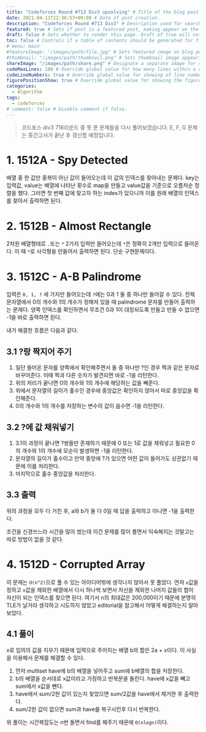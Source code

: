 ```yaml
---
title: "Codeforces Round #713 Div3 upsolving" # Title of the blog post.
date: 2021-04-11T22:36:57+09:00 # Date of post creation.
description: "Codeforces Round #713 Div3" # Description used for search engine.
featured: true # Sets if post is a featured post, making appear on the home page side bar.
draft: false # Sets whether to render this page. Draft of true will not be rendered.
toc: false # Controls if a table of contents should be generated for first-level links automatically.
# menu: main
#featureImage: "/images/path/file.jpg" # Sets featured image on blog post.
#thumbnail: "/images/path/thumbnail.png" # Sets thumbnail image appearing inside card on homepage.
shareImage: "/images/path/share.png" # Designate a separate image for social media sharing.
codeMaxLines: 100 # Override global value for how many lines within a code block before auto-collapsing.
codeLineNumbers: true # Override global value for showing of line numbers within code block.
figurePositionShow: true # Override global value for showing the figure label.
categories:
  - Algorithm
tags:
  - codeforces
# comment: false # Disable comment if false.
---
```


> 코드포스 div3 716라운드 중 못 푼 문제들을 다시 풀어보겠습니다. E, F, G 문제는 중간고사가 끝난 후 갱신할 예정입니다.

# 1. 1512A - Spy Detected

배열 중 한 값만 중복이 아닌 값이 들어오는데 이 값의 인덱스를 찾아내는 문제다. key는 입력값, value는 배열에 나타난 횟수로 map을 만들고 value값을 기준으로 오름차순 정렬을 했다. 그러면 첫 번째 값에 찾고자 하는 index가 있으니까 이를 원래 배열의 인덱스를 찾아서 출력하면 된다.

# 2. 1512B - Almost Rectangle

2차원 배열형태로 `.`또는 `*` 2가지 입력만 들어오는데 `*`은 정확히 2개만 입력으로 들어온다. 이 때 `*`로 사각형을 만들어서 출력하면 된다. 단순 구현문제이다.

# 3. 1512C - A-B Palindrome

입력은 `0, 1, ?` 세 가지만 들어오는데 `?`에는 0과 1 둘 중 하나만 들어갈 수 있다. 전체 문자열에서 0의 개수와 1의 개수가 정해져 있을 때 palindrome 문자를 만들어 출력하는 문제다. 양쪽 인덱스를 확인하면서 무조건 0과 1이 대칭되도록 만들고 만들 수 없으면 -1을 바로 출력하면 된다. 

내가 해결한 흐름은 다음과 같다.

## 3.1 ?랑 짝지어 주기

1. 일단 들어온 문자를 양쪽에서 확인해주면서 둘 중 하나만 ?인 경우 짝과 같은 문자로 바꾸어준다. 이때 짝과 다른 숫자가 발견되면 바로 -1을 리턴한다.
2. 위의 처리가 끝나면 0의 개수와 1의 개수에 해당하는 값을 빼준다.
3. 위에서 문자열의 길이가 홀수인 경우에 중앙값은 확인하지 않아서 따로 중앙값을 확인해준다.
4. 0의 개수와 1의 개수를 저장하는 변수의 값이 음수면 -1을 리턴한다.

## 3.2 ?에 값 채워넣기

1. 3.1의 과정이 끝나면 ?쌍들만 존재하기 때문에 0 또는 1로 값을 채워넣고 필요한 0의 개수와 1의 개수에 모순이 발생하면 -1을 리턴한다.
2. 문자열의 길이가 홀수이고 만약 중앙에 ?가 있으면 어떤 값이 들어가도 상관없기 때문에 이를 처리한다.
3. 마지막으로 홀수 중앙값을 처리한다.

## 3.3 출력

위의 과정을 모두 다 거친 후, a와 b가 둘 다 0일 때 답을 출력하고 아니면 -1을 출력한다.



조건을 신경쓰느라 시간을 많이 썼는데 이건 문제를 많이 풀면서 익숙해지는 것말고는 따로 방법이 없을 것 같다.

# 4. 1512D - Corrupted Array

이 문제는  `O(n^2)`으로 풀 수 있는 아이디어밖에 생각나지 않아서 못 풀었다. 먼저 `x`값을 정하고 `x`값을 제외한 배열에서 다시 하나씩 보면서 자신을 제외한 나머지 값들의 합이 자신이 되는 인덱스를 찾으면 된다. 여기서 n의 최대값은 200,000이기 때문에 분명히 TLE가 날거라 생각하고 시도하지 않았고 editorial을 참고해서 어떻게 해결하는지 알아보았다.

## 4.1 풀이

x로 임의의 값을 지우기 때문에 입력으로 주어지는 배열 b의 합은 2a + x이다. 이 사실을 이용해서 문제를 해결할 수 있다.

1. 먼저 multiset have에 b의 배열을 넣어주고 sum에 b배열의 합을 저장한다.
2. b의 배열을 순서대로 x값이라고 가정하고 반복문을 돌린다. have에 x값을 빼고 sum에서 x값을 뺀다.
3. have에서 sum/2한 값이 있는지 찾았으면 sum/2값을 have에서 제거한 후 출력한다.
4. sum/2한 값이 없으면 sum과 have를 복구시킨후 다시 반복한다.

위 풀이는 시간복잡도는 n번 돌면서 find를 해주기 때문에 `O(nlogn)`이다.